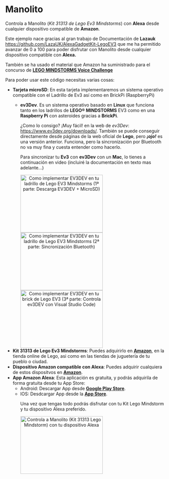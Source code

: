 # Manolito
Controla a Manolito (<i>Kit 31313 de Lego Ev3 Mindstorms</i>) con <b>Alexa</b> desde cualquier dispositivo compatible de <b>Amazon</b>.

Este ejemplo nace gracias al gran trabajo de Documentación de <b>Lazauk</b> https://github.com/LazaUK/AlexaGadgetKit-LegoEV3 que me ha permitido avanzar de 0 a 100 para poder disfrutar con Manolito desde cualquier dispositivo compatible con <b>Alexa.</b> 

<p>También se ha usado el material que Amazon ha suministrado para el concurso de <a href="https://www.hackster.io/contests/alexa-lego-voice-challenge" target="_blank"><b>LEGO MINDSTORMS Voice Challenge</b></a>

Para poder usar este código necesitas varias cosas:

<ul>

<li><b>Tarjeta microSD</b>: En esta tarjeta implementaremos un sistema operativo compatible con el Ladrillo de Ev3 así como en BrickPi (RaspberryPi)

- <b>ev3Dev</b>. Es un sistema operativo basado en <b>Linux</b> que funciona tanto en los ladrillos de <b>LEGO® MINDSTORMS</b> EV3 como en una <b>Raspberry Pi</b> con asteroides gracias a <b>BrickPi</b>. 

    ¿Como lo consigo? ¡Muy fácil! en la web de <i>ev3Dev</i>: https://www.ev3dev.org/downloads/. También se puede conseguir directamente desde páginas de la web oficial de <b>Lego</b>, pero <b><i>¡ojo!</i></b> es una versión anterior. Funciona, pero la sincronización por Bluetooth no va muy fina y cuesta entender como hacerlo.
    
    Para sincronizar tu <b>Ev3</b> con <b>ev3Dev</b> con un <b>Mac</b>, lo tienes a continuación en video (incluiré la documentación en texto mas adelante...) 
    <div style="width: 100%; padding: 0; margin: 0 auto;">
    <span style="margin: 10px auto; text-align: center;"><a href="https://youtu.be/SSxdLdfKS5E" target="_blank" >
        <img border="0" alt="Como implementar EV3DEV en tu ladrillo de Lego EV3 Mindstorms (1ª parte: Descarga EV3DEV + MicroSD)" src="http://www.ytopic.es/ev3/videoev3devimagen1.jpg" width="260" height="182">
    </a>
    </span>
     <span style="margin: 10px auto; text-align: center;">
    <a href="https://youtu.be/h6alAdD6sWc" target="_blank">
        <img border="0" alt="Como implementar EV3DEV en tu ladrillo de Lego EV3 Mindstorms (2ª parte: Sincronización Bluetooth)" src="http://www.ytopic.es/ev3/videoev3devimagen2.jpg" width="260" height="182">
    </a>
    </span>
    <span style="margin: 10px auto; text-align: center;">
    <a href="https://youtu.be/2zy9iwp4Kgs" target="_blank">
        <img border="0" alt="Como implementar EV3DEV en tu brick de Lego EV3 (3ª parte: Controla ev3DEV con Visual Studio Code)" src="http://www.ytopic.es/ev3/videoev3devimagen3.jpg" width="260" height="182">
    </a> 
    </span>
    </div>

</li>
<li><b>Kit 31313 de Lego Ev3 Mindstorms</b>: Puedes adquirirlo en <a href="https://www.amazon.es/s?k=lego+31313&__mk_es_ES=%C3%85M%C3%85%C5%BD%C3%95%C3%91&ref=nb_sb_noss_2" target="_blank"><b>Amazon</b></a>, en la tienda online de Lego, asi como en las tiendas de juguetería de tu pueblo o ciudad.</li>

<li><b>Dispositivo Amazon compatible con Alexa</b>: Puedes adquirir cualquiera de estos dispositvos en <a href="https://www.amazon.es/s?k=alexa" target="_blank"><b>Amazon</b></a>.</li>
<li><b>App Amazon Alexa</b>: Esta aplicación es gratuita, y podrás adquirila de forma gratuita desde tu App Store:
<ul>
<li>Android: Descargar App desde <a href="https://play.google.com/store/apps/details?id=com.amazon.dee.app&hl=es" target="_blank"><b>Google Play Store</b></a>.</li>
<li>IOS: Desdcargar App desde la <a href="https://apps.apple.com/us/app/amazon-alexa/id944011620" target="_blank"><b>App Store</b></a>.</li>
</li>
<p>Una vez que tengas todo podrás disfrutar con tu Kit Lego Mindstorm y tu dispositivo Alexa preferido.</p>
<div style="width: 100%; padding: 0; margin: 0 auto;">
    <span style="margin: 10px auto; text-align: center;"><a href="https://youtu.be/sr6wtALugVs" target="_blank" >
        <img border="0" alt="Controla a Manolito (Kit 31313 Lego Mindstorm) con tu dispositivo Alexa" src="http://www.ytopic.es/ev3/videoev3devimagen4.jpg" width="260" height="182">
    </a>


</ul>